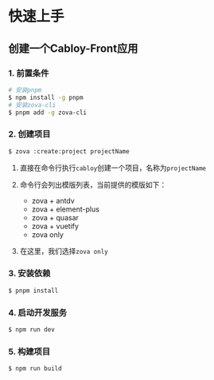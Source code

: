 # 快速上手

## 创建一个Cabloy-Front应用

### 1. 前置条件

```bash
# 安装pnpm
$ npm install -g pnpm
# 安装zova-cli
$ pnpm add -g zova-cli
```

### 2. 创建项目

```bash
$ zova :create:project projectName
```

1. 直接在命令行执行`cabloy`创建一个项目，名称为`projectName`
2. 命令行会列出模版列表，当前提供的模版如下：

   - zova + antdv
   - zova + element-plus
   - zova + quasar
   - zova + vuetify
   - zova only

3. 在这里，我们选择`zova only`

### 3. 安装依赖

```bash
$ pnpm install
```

### 4. 启动开发服务

```bash
$ npm run dev
```

### 5. 构建项目

```bash
$ npm run build
```
